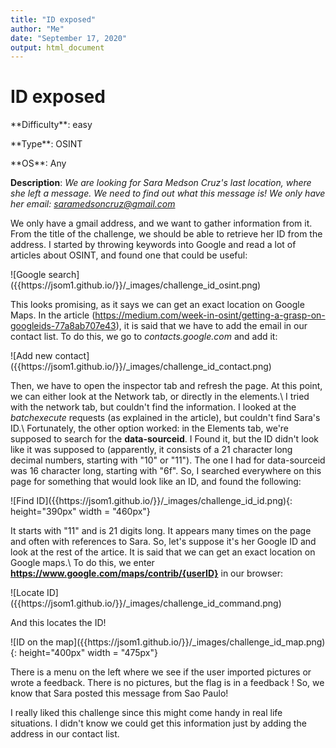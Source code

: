 ```yaml
---
title: "ID exposed"
author: "Me"
date: "September 17, 2020"
output: html_document
---
```


# ID exposed

 <div id="boxinfo">
 <div id="textbox">
 <p class="alignleft">**Difficulty**: easy </p>
 <p class="aligncenter">**Type**: OSINT</p>
 <p class="alignright">**OS**: Any</p>
 </div>
 <div style="clear: both;"></div>
 </div> 

**Description**: *We are looking for Sara Medson Cruz's last location, where she left a message. We need to find out what this message is! We only have her email: saramedsoncruz@gmail.com*

We only have a gmail address, and we want to gather information from it. From the title of the challenge, we should be able to retrieve her ID from the address. I started by throwing keywords into Google and read a lot of articles about OSINT, and found one that could be useful:

<div class="img_container">
![Google search]({{https://jsom1.github.io/}}/_images/challenge_id_osint.png)
</div>

This looks promising, as it says we can get an exact location on Google Maps. In the article (<https://medium.com/week-in-osint/getting-a-grasp-on-googleids-77a8ab707e43>), it is said that we have to add the email in our contact list. To do this, we go to *contacts.google.com* and add it:

<div class="img_container">
![Add new contact]({{https://jsom1.github.io/}}/_images/challenge_id_contact.png)
</div>

Then, we have to open the inspector tab and refresh the page. At this point, we can either look at the Network tab, or directly in the elements.\\
I tried with the network tab, but couldn't find the information. I looked at the *batchexecute* requests (as explained in the article), but couldn't find Sara's ID.\\
Fortunately, the other option worked: in the Elements tab, we're supposed to search for the **data-sourceid**. I Found it, but the ID didn't look like it was supposed to (apparently, it consists of a 21 character long decimal numbers, starting with "10" or "11"). The one I had for data-sourceid was 16 character long, starting with "6f". So, I searched everywhere on this page for something that would look like an ID, and found the following:

<div class="img_container">
![Find ID]({{https://jsom1.github.io/}}/_images/challenge_id_id.png){: height="390px" width = "460px"}
</div>

It starts with "11" and is 21 digits long. It appears many times on the page and often with references to Sara. So, let's suppose it's her Google ID and look at the rest of the artice. It is said that we can get an exact location on Google maps.\\
To do this, we enter **https://www.google.com/maps/contrib/{userID}** in our browser:

<div class="img_container">
![Locate ID]({{https://jsom1.github.io/}}/_images/challenge_id_command.png)
</div>

And this locates the ID!

<div class="img_container">
![ID on the map]({{https://jsom1.github.io/}}/_images/challenge_id_map.png){: height="400px" width = "475px"}
</div>

There is a menu on the left where we see if the user imported pictures or wrote a feedback. There is no pictures, but the flag is in a feedback ! So, we know that Sara posted this message from Sao Paulo!

I really liked this challenge since this might come handy in real life situations. I didn't know we could get this information just by adding the address in our contact list.


